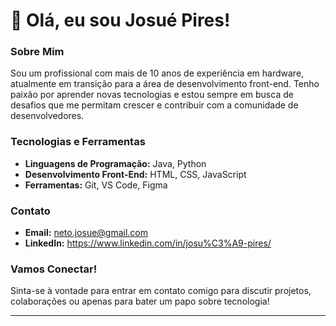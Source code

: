 # 👋 Olá, eu sou Josué Pires!

### Sobre Mim
Sou um profissional com mais de 10 anos de experiência em hardware, atualmente em transição para a área de desenvolvimento front-end. Tenho paixão por aprender novas tecnologias e estou sempre em busca de desafios que me permitam crescer e contribuir com a comunidade de desenvolvedores.

### Tecnologias e Ferramentas
- **Linguagens de Programação:** Java, Python
- **Desenvolvimento Front-End:** HTML, CSS, JavaScript
- **Ferramentas:** Git, VS Code, Figma

### Contato
- **Email:** neto.josue@gmail.com
- **LinkedIn:** https://www.linkedin.com/in/josu%C3%A9-pires/


### Vamos Conectar!
Sinta-se à vontade para entrar em contato comigo para discutir projetos, colaborações ou apenas para bater um papo sobre tecnologia!

---

